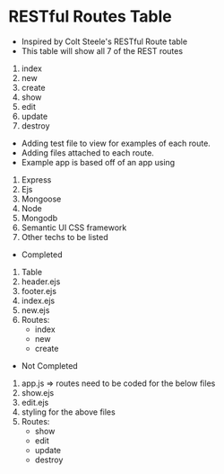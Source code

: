 # RESTful Routes Table

- Inspired by Colt Steele's RESTful Route table
- This table will show all 7 of the REST routes
1. index
2. new
3. create
4. show
5. edit
6. update
7. destroy

- Adding test file to view for examples of each route.
- Adding files attached to each route.
- Example app is based off of an app using
1. Express
2. Ejs
3. Mongoose
4. Node
5. Mongodb
6. Semantic UI CSS framework
7. Other techs to be listed
  

- Completed
1. Table
2. header.ejs
3. footer.ejs
4. index.ejs
5. new.ejs
6. Routes:
   * index
   * new
   * create
  
 
- Not Completed
1. app.js => routes need to be coded for the below files  
2. show.ejs
3. edit.ejs
4. styling for the above files
5. Routes:
   * show
   * edit
   * update
   * destroy
  